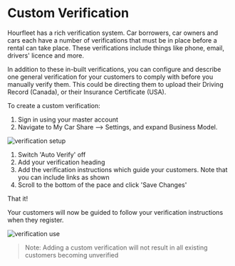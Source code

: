 # Custom Verification

Hourfleet has a rich verification system. Car borrowers, car owners and cars each have a number of verifications that must be in place before a rental can take place. These verifications include things like phone, email, drivers' licence and more.

In addition to these in-built verifications, you can configure and describe one general verification for your customers to comply with before you manually verify them. This could be directing them to upload their Driving Record (Canada), or their Insurance Certificate (USA). 

To create a custom verification:
1. Sign in using your master account  
1. Navigate to My Car Share --> Settings, and expand Business Model.

![verification setup](/images/VerificationCustomSetup.png)

1. Switch 'Auto Verify' off
1. Add your verification heading
1. Add the verification instructions which guide your customers. Note that you can include links as shown
1. Scroll to the bottom of the pace and click 'Save Changes'

That it!

Your customers will now be guided to follow your verification instructions when they register.

![verification use](/images/VerificationCustomUse.png)


>Note: Adding a custom verification will not result in all existing customers becoming unverified

 
